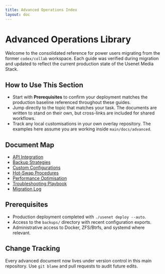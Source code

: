 ```yaml
---
title: Advanced Operations Index
layout: doc
---
```


# Advanced Operations Library

Welcome to the consolidated reference for power users migrating from the
former `codex/collab` workspace. Each guide was verified during migration
and updated to reflect the current production state of the Usenet Media
Stack.

## How to Use This Section

- Start with **Prerequisites** to confirm your deployment matches the
  production baseline referenced throughout these guides.
- Jump directly to the topic that matches your task. The documents are
  written to stand on their own, but cross-links are included for shared
  workflows.
- Track any local customisations in your own overlay repository. The
  examples here assume you are working inside `main/docs/advanced`.

## Document Map

- [API Integration](./api-integration.md)
- [Backup Strategies](./backup-strategies.md)
- [Custom Configurations](./custom-configs.md)
- [Hot-Swap Procedures](./hot-swap.md)
- [Performance Optimisation](./performance.md)
- [Troubleshooting Playbook](./troubleshooting.md)
- [Migration Log](./migration-log.md)

## Prerequisites

- Production deployment completed with `./usenet deploy --auto`.
- Access to the `backups/` directory with recent configuration exports.
- Administrative access to Docker, ZFS/Btrfs, and systemd where relevant.

## Change Tracking

Every advanced document now lives under version control in this main
repository. Use `git blame` and pull requests to audit future edits.
